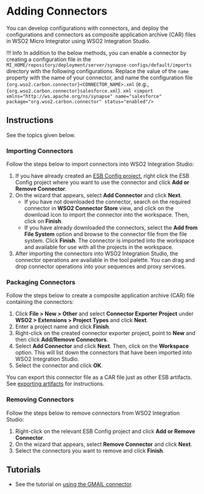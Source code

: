 # Adding Connectors

You can develop configurations with connectors, and deploy the configurations and connectors as composite application archive (CAR) files in WSO2 Micro Integrator using WSO2 Integration Studio.

!!! Info
    In addition to the below methods, you can enable a connector by creating a configuration file in the `MI_HOME/repository/deployment/server/synapse-configs/default/imports` directory with the following configurations. Replace the value of the `name` property with the name of your connector, and name the configuration file `{org.wso2.carbon.connector}<CONNECTOR_NAME>.xml` (e.g., `{org.wso2.carbon.connector}salesforce.xml`).
    ```xml
    <import xmlns="http://ws.apache.org/ns/synapse"
            name="salesforce"
            package="org.wso2.carbon.connector"
            status="enabled"/>
    ```

## Instructions

See the topics given below.

### Importing Connectors

Follow the steps below to import connectors into WSO2 Integration Studio:

1.  If you have already created an [ESB Config project](../../creating-projects/#esb-config-project), right click the ESB Config project where you want to use the connector and click **Add or Remove Connector**.
2.  On the wizard that appears, select **Add Connector** and click **Next**.
    -   If you have not downloaded the connector, search on the required connector in **WSO2 Connector Store** view, and click on the download icon to import the connector into the workspace. Then, click on **Finish**.
    -   If you have already downloaded the connectors, select the **Add from File System** option and browse to the connector file from the file system. Click **Finish**. The connector is imported into the workspace and available for use with all the projects in the workspace.
3.  After importing the connectors into WSO2 Integration Studio, the connector operations are available in the tool palette. You can drag and drop connector operations into your sequences and proxy services.

### Packaging Connectors

Follow the steps below to create a composite application archive (CAR) file containing the connectors:

1.  Click **File > New > Other** and select **Connector Exporter Project** under **WSO2 > Extensions > Project Types** and click **Next**. 
2.  Enter a project name and click **Finish**.  
3.  Right-click on the created connector exporter project, point to **New** and then click **Add/Remove Connectors**.
4.  Select **Add Connector** and click **Next**. Then, click on the **Workspace** option. This will list down the connectors that have been imported into WSO2 Integration Studio.
5.  Select the connector and click **OK**.

You can export this connector file as a CAR file just as other ESB artifacts. See [exporting artifacts](../../../develop/exporting-artifacts) for instructions.

### Removing Connectors

Follow the steps below to remove connectors from WSO2 Integration Studio:

1.  Right-click on the relevant ESB Config project and click **Add or Remove Connector**.
2.  On the wizard that appears, select **Remove Connector** and click **Next**.
3.  Select the connectors you want to remove and click **Finish**.

## Tutorials

-	See the tutorial on [using the GMAIL connector](../../../../use-cases/tutorials/using-the-gmail-connector/#importing-the-gmail-connector-into-wso2-integration-studio).
